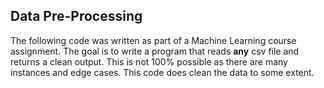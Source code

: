 ## Data Pre-Processing
The following code was written as part of a Machine Learning course assignment.
The goal is to write a program that reads **any** csv file and returns a clean output.
This is not 100% possible as there are many instances and edge cases. This code does clean the data to some extent.  
